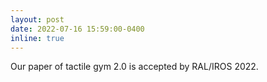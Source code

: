 ```yaml
---
layout: post
date: 2022-07-16 15:59:00-0400
inline: true
---
```


Our paper of tactile gym 2.0 is accepted by RAL/IROS 2022.
